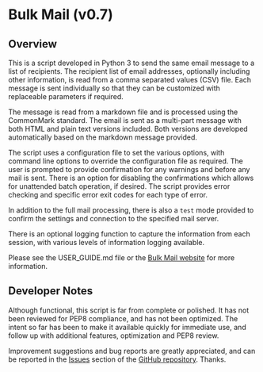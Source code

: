 # Bulk Mail (v0.7)

## Overview

This is a script developed in Python 3 to send the same email message to a list of recipients.
The recipient list of email addresses, optionally including other information, is read from a
comma separated values (CSV) file.  Each message is sent individually so that they can be
customized with replaceable parameters if required.

The message is read from a markdown file and is processed using the CommonMark standard.  The
email is sent as a multi-part message with both HTML and plain text versions included.  Both
versions are developed automatically based on the markdown message provided.

The script uses a configuration file to set the various options, with command line options to
override the configuration file as required.  The user is prompted to provide confirmation for
any warnings and before any mail is sent.  There is an option for disabling the confirmations
which allows for unattended batch operation, if desired.  The script provides error checking
and specific error exit codes for each type of error.

In addition to the full mail processing, there is also a `test` mode provided to confirm the
settings and connection to the specified mail server.

There is an optional logging function to capture the information from each session, with various
levels of information logging available.

Please see the USER_GUIDE.md file or the [Bulk Mail website](https://rdswift.github.io/bulkmail/)
for more information.

## Developer Notes

Although functional, this script is far from complete or polished.  It has not been reviewed for
PEP8 compliance, and has not been optimized.  The intent so far has been to make it available
quickly for immediate use, and follow up with additional features, optimization and PEP8 review.

Improvement suggestions and bug reports are greatly appreciated, and can be reported in
the [Issues](https://github.com/rdswift/bulkmail/issues) section of the
[GitHub repository](https://github.com/rdswift/bulkmail).  Thanks.
